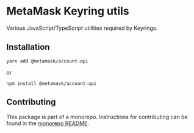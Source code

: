 # MetaMask Keyring utils

Various JavaScript/TypeScript utilities required by Keyrings.

## Installation

`yarn add @metamask/account-api`

or

`npm install @metamask/account-api`

## Contributing

This package is part of a monorepo. Instructions for contributing can be found in the [monorepo README](https://github.com/MetaMask/accounts#readme).

